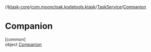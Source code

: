 //[ktask-core](../../../../index.md)/[com.mooncloak.kodetools.ktask](../../index.md)/[TaskService](../index.md)/[Companion](index.md)

# Companion

[common]\
object [Companion](index.md)
